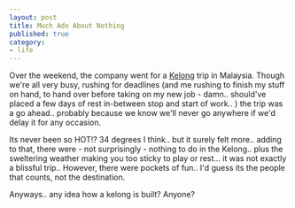 ```yaml
---
layout: post
title: Much Ado About Nothing
published: true
category:
- life
---
```

Over the weekend, the company went for a [Kelong](http://www.talkingcock.com/html/lexec.php?op=LexLink&lexicon=lexicon&keyword=KELONG&page=1) trip in Malaysia. Though we're all very busy, rushing for deadlines (and me rushing to finish my stuff on hand, to hand over before taking on my new job - damn.. should've placed a few days of rest in-between stop and start of work.. ) the trip was a go ahead.. probably because we know we'll never go anywhere if we'd delay it for any occasion.  
  
Its never been so HOT!? 34 degrees I think.. but it surely felt more.. adding to that, there were - not surprisingly - nothing to do in the Kelong.. plus the sweltering weather making you too sticky to play or rest... it was not exactly a blissful trip.. However, there were pockets of fun.. I'd guess its the people that counts, not the destination.  
  
Anyways.. any idea how a kelong is built? Anyone?


